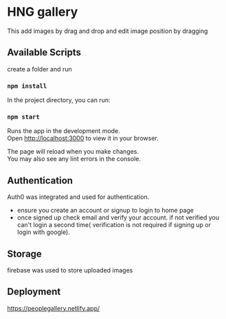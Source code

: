 # HNG gallery

This add images by drag and drop and edit image position by dragging

## Available Scripts
create a folder and run

### `npm install`

In the project directory, you can run:

### `npm start`

Runs the app in the development mode.\
Open [http://localhost:3000](http://localhost:3000) to view it in your browser.

The page will reload when you make changes.\
You may also see any lint errors in the console.

## Authentication

Auth0 was integrated and used for authentication.
- ensure you create an account or signup to login to home page
- once signed up check email and verify your account. if not verified you can't login a second time( verification is not required if signing up or login with google).


## Storage
firebase was used to store uploaded images

## Deployment 
https://peoplegallery.netlify.app/
